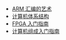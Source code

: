 +   [ARM 汇编的艺术](docs/art-arm-asm/README.md)
+   [计算机体系结构](docs/cmp-arch/README.md)
+   [FPGA 入门指南](docs/gtst-fpga/README.md)
+   [计算机组成入门指南](docs/itrd-cmp-org/README.md)